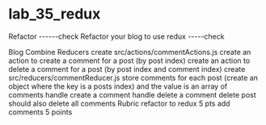# lab_35_redux
Refactor ------check
Refactor your blog to use redux -----check

Blog Combine Reducers
create src/actions/commentActions.js
create an action to create a comment for a post (by post index)
create an action to delete a comment for a post (by post index and comment index)
create src/reducers/commentReducer.js
store comments for each post (create an object where the key is a posts index) and the value is an array of comments
handle create a comment
handle delete a comment
delete post should also delete all comments
Rubric
refactor to redux 5 pts
add comments 5 points